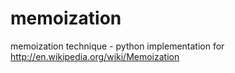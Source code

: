memoization
===========

memoization technique - python implementation for http://en.wikipedia.org/wiki/Memoization
